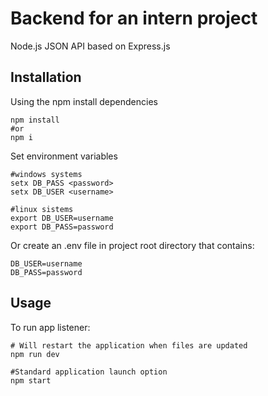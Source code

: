 # Backend for an intern project

Node.js JSON API based on Express.js

## Installation
Using the npm install dependencies
```shell
npm install
#or
npm i
```
Set environment variables
```shell
#windows systems
setx DB_PASS <password>
setx DB_USER <username>

#linux sistems
export DB_USER=username
export DB_PASS=password
```
Or create an .env file in project root directory that contains:
```shell
DB_USER=username
DB_PASS=password
```

## Usage
To run app listener:
```shell
# Will restart the application when files are updated
npm run dev

#Standard application launch option
npm start
```

